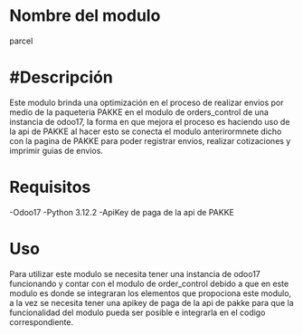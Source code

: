 # Nombre del modulo
parcel

# #Descripción
Este modulo brinda una optimización en el proceso de realizar envios por medio de la paqueteria PAKKE en el modulo de orders_control de una instancia de odoo17, la forma en que mejora el proceso es haciendo uso de la api de PAKKE al hacer esto se conecta el modulo anterirormnete dicho con la pagina de PAKKE para poder registrar envios, realizar cotizaciones y imprimir guias de envios.

# Requisitos
-Odoo17
-Python 3.12.2
-ApiKey de paga de la api de PAKKE

# Uso
Para utilizar este modulo se necesita tener una instancia de odoo17 funcionando y contar con el modulo de order_control debido a que en este modulo es donde se integraran los elementos que propociona este modulo, a la vez se necesita tener una apikey de paga de la api de pakke para que la funcionalidad del modulo pueda ser posible e integrarla en el codigo correspondiente.